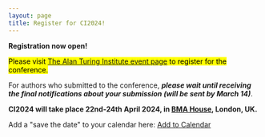 ```yaml
---
layout: page
title: Register for CI2024!
---
```



**Registration now open!**

<mark>Please visit [The Alan Turing Institute event page](https://www.eventsforce.net/turingevents/frontend/reg/thome.csp?pageID=146256&eventID=358&traceRedir=2) to register for the conference.</mark>

For authors who submitted to the conference, **_please wait until receiving the final notifications about your submission (will be sent by March 14)_**.  

**CI2024 will take place 22nd-24th April 2024, in [BMA House](https://bmahouse.org.uk), London, UK.**

Add a "save the date" to your calendar here: <a title="Add to Calendar" class="addeventatc" data-id="rw19409406" href="https://www.addevent.com/event/rw19409406" target="_blank">Add to Calendar</a> <script type="text/javascript" src="https://cdn.addevent.com/libs/atc/1.6.1/atc.min.js" async defer></script>


<!-- <p align="justify">
We are excited to announce that registration is now open for OSR, and it comes at no cost to attendees. We kindly request that you register for OSR, not only to receive updates and reminders during the meeting but also to stay informed about bonus events throughout the year. If you wish to opt out from receiving future communications, please feel free to email us at ohbmopenscience@gmail.com.</p>

<iframe width="640px" height= "480px" src= "https://forms.office.com/Pages/ResponsePage.aspx?id=DQSIkWdsW0yxEjajBLZtrQAAAAAAAAAAAAMAAC9pqdJURFk3UkNRVTM3SDYzQ1dDTUxRNkFETjVGSy4u" frameborder= "0" marginwidth= "0" marginheight= "0" style= "border: none; max-width:100%; max-height:100vh" allowfullscreen webkitallowfullscreen mozallowfullscreen msallowfullscreen> </iframe> -->
